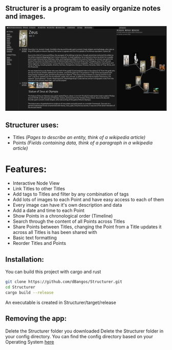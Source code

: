 ## Structurer is a program to easily organize notes and images.

<p align="center">
  <img src="./img/example.png" alt="Size Limit CLI" width="738">
</p>

## Structurer uses: 
* Titles *(Pages to describe an entity, think of a wikipedia article)* 
* Points *(Fields containing data, think of a paragraph in a wikipedia article)*

# Features:
* Interactive Node View
* Link Titles to other Titles
* Add tags to Titles and filter by any combination of tags
* Add lots of images to each Point and have easy access to each of them
* Every image can have it's own description and data
* Add a date and time to each Point
* Show Points in a chronological order (Timeline)
* Search through the content of all Points across Titles
* Share Points between Titles, changing the Point from a Title updates it across all Titles is has been shared with
* Basic text formatting
* Reorder Titles and Points


## Installation:
You can build this project with cargo and rust
```bash
git clone https://github.com/dBangos/Structurer.git
cd Structurer
cargo build --release 
```
An executable is created in Structurer/target/release

## Removing the app:
Delete the Structurer folder you downloaded
Delete the Structurer folder in your config directory. You can find the config directory based on your Operating System [here](https://docs.rs/dirs/latest/dirs/fn.config_dir.html)
